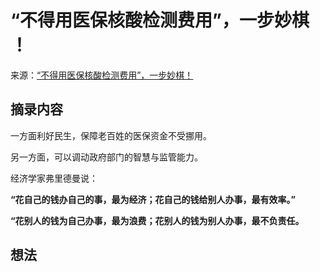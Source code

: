 # “不得用医保核酸检测费用”，​一步妙棋​！
来源：[“不得用医保核酸检测费用”，​一步妙棋​！](https://mp.weixin.qq.com/s/TOy4Gv-Lg8f6JSBoJ8nX9w)

## 摘录内容 
一方面利好民生，保障老百姓的医保资金不受挪用。

  

另一方面，可以调动政府部门的智慧与监管能力。

  

经济学家弗里德曼说：

  

**“花自己的钱办自己的事，最为经济；花自己的钱给别人办事，最有效率。”**

  

**“花别人的钱为自己办事，最为浪费；花别人的钱为别人办事，最不负责任。**
## 想法